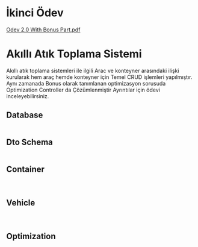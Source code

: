 # İkinci Ödev


[Odev 2.0 With Bonus Part.pdf](https://github.com/Semra4141/Odev/files/7779954/Odev.2.0.With.Bonus.Part.pdf)

# Akıllı Atık Toplama Sistemi

Akıllı atık toplama sistemleri ile ilgili Arac ve konteyner arasındaki ilişki kurularak hem araç hemde konteyner için
 Temel CRUD işlemleri yapılmıştır. Aynı zamanada Bonus olarak tanımlanan optimizasyon sorusuda Optimization Controller da
Çözümlenmiştir Ayrıntılar için ödevi inceleyebilirsiniz.

## Database

<img src=""/>

## Dto Schema

<img src=""/>

## Container

<img src=""/>

<img src=""/>

## Vehicle

<img src=""/>

<img src=""/>

## Optimization

<img src=""/>
